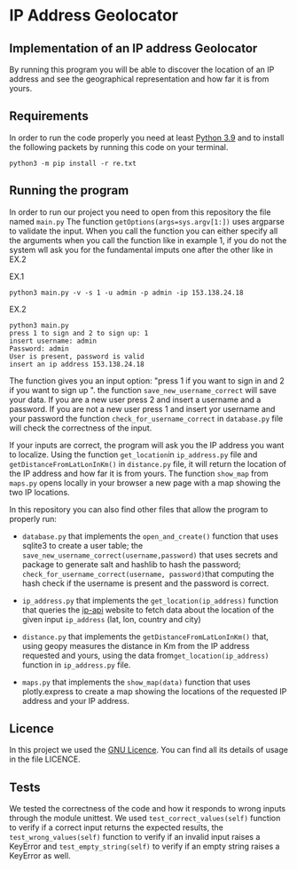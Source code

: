 # IP Address Geolocator
## Implementation of an IP address Geolocator

By running this program you will be able to discover the location of an IP address and see the geographical representation and how far it is from yours. 

## Requirements

In order to run the code properly you need at least [Python 3.9](https://www.python.org/downloads/) and to install the following packets by running this code on your terminal.

```
python3 -m pip install -r re.txt
```

## Running the program

In order to run our project you need to open from this repository the file named ```main.py```
The function ```getOptions(args=sys.argv[1:])``` uses argparse to validate the input. When you call the function you can either specify all the arguments when you call the function like in example 1, if you do not the system wll ask you for the fundamental imputs one after the other like in EX.2
 
EX.1
```
python3 main.py -v -s 1 -u admin -p admin -ip 153.138.24.18 
```
EX.2
```
python3 main.py 
press 1 to sign and 2 to sign up: 1
insert username: admin
Password: admin
User is present, password is valid
insert an ip address 153.138.24.18
```

The function gives you an input option: "press 1 if you want to sign in and 2 if you want to sign up ". the function ```save_new_username_correct```  will save your data. If you are a new user press 2 and insert a username and a password. If you are not a new user press 1 and insert yor username and your password the function ```check_for_username_correct``` in ```database.py``` file will check the correctness of the input.

If your inputs are correct, the program will ask you the IP address you want to localize. Using the function ```get_location```in ```ip_address.py``` file and ```getDistanceFromLatLonInKm()``` in ```distance.py``` file, it will return the location of the IP address and how far it is from yours. 
The function ```show_map``` from ```maps.py``` opens locally in your browser a new page with a map showing the two IP locations.

In this repository you can also find other files that allow the program to properly run:

* ```database.py``` that implements the ```open_and_create()``` function that uses sqlite3 to create a user table; the ```save_new_username_correct(username,password)``` that uses secrets and package to generate salt and hashlib to hash the password; ```check_for_username_correct(username, password)```that computing the hash check if the username is present and the password is correct.

* ```ip_address.py``` that implements the ```get_location(ip_address)``` function that queries the [ip-api](https://ip-api.com/docs/api:json) website to fetch data about the location of the given input ```ip_address``` (lat, lon, country and city)

* ```distance.py``` that implements the ```getDistanceFromLatLonInKm()``` that, using geopy measures the distance in Km from the IP address requested and yours, using the data from```get_location(ip_address)``` function in ```ip_address.py``` file. 

* ```maps.py``` that implements the ```show_map(data)``` function that uses plotly.express to create a map showing the locations of the requested IP address and your IP address.


## Licence 
In this project we used the [GNU Licence](https://www.gnu.org/licenses/gpl-3.0.html). You can find all its details of usage in the file LICENCE.


## Tests 
We tested the correctness of the code and how it responds to wrong inputs through the module unittest. We used ```test_correct_values(self)``` function to verify if a correct input returns the expected results, the ```test_wrong_values(self)``` function to verify if an invalid input raises a KeyError and ```test_empty_string(self)``` to verify if an empty string raises a KeyError as well.
